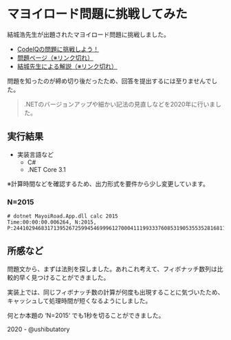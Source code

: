 # マヨイロード問題に挑戦してみた

結城浩先生が出題されたマヨイロード問題に挑戦しました。

- [CodeIQの問題に挑戦しよう！](http://www.hyuki.com/codeiq/#c19)
- [問題ページ（※リンク切れ）](https://codeiq.jp/q/2549)
- [結城先生による解説（※リンク切れ）](https://codeiq.jp/magazine/2015/12/35521/)

問題を知ったのが締め切り後だったため、回答を提出するには至りませんでした。

> .NETのバージョンアップや細かい記法の見直しなどを2020年に行いました。

## 実行結果

- 実装言語など
    - C#
    - .NET Core 3.1

※計算時間などを確認するため、出力形式を要件から少し変更しています。

### N=2015

```console
# dotnet MayoiRoad.App.dll calc 2015
Time:00:00:00.006264, N:2015, P:24410294683171395267259945469996127000411199333760853190535535281681195871429510314079442068798555059453792431772087225245168879580469159794544170936403149540819320510882801573596907938222922817134288725100817648047405608500267748766714030468003650259685406411646787207097050545802045736020993909154298598218721111963426993884619351338577630868510716463423585020972878819198991971234596733617320373133963970742975210614208
```

## 所感など

問題文から、まずは法則を探しました。あれこれ考えて、フィボナッチ数列は比較的早く見つけることができました。

実装上では、同じフィボナッチ数の計算が何度も出現することに気づいたため、キャッシュして処理時間が短くなるようにしました。

何とか本題の ‘N=2015‘ でも1秒を切ることができました。

2020 - @ushibutatory
